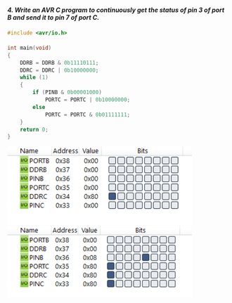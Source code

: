 
#### *4. Write an AVR C program to continuously get the status of pin 3 of port B and send it to pin 7 of port C.*

```c
#include <avr/io.h>

int main(void)
{
	DDRB = DDRB & 0b11110111;
	DDRC = DDRC | 0b10000000;
	while (1)
	{
		if (PINB & 0b00001000)
			PORTC = PORTC | 0b10000000;
		else
			PORTC = PORTC & 0b01111111;
	}
	return 0;
}
```
<img src="./p4-1.png" style="width:30em" title="output-1" alt="output-1" >

<img src="./p4-2.png" style="width:30em" title="output-2" alt="output-2" >
